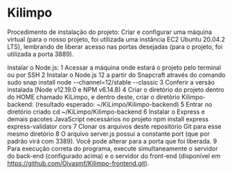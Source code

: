 # Kilimpo

Procedimento de instalação do projeto:
Criar e configurar uma máquina virtual (para o nosso projeto, foi utilizada uma instância EC2 Ubuntu 20.04.2 LTS), lembrando de liberar acesso nas portas desejadas (para o projeto, foi utilizada a porta 3889).

Instalar o Node.js:
1 Acessar a máquina onde estará o projeto pelo terminal ou por SSH
2 Instalar o Node.js 12 a partir do Snapcraft através do comando
	sudo snap install node --channel=12/stable --classic
3 Conferir a versão instalada (Node v12.19.0 e NPM v6.14.8)
4 Criar o diretório do projeto dentro do HOME chamado KiLimpo, e dentro deste, criar o diretório Kilimpo-backend:
	(resultado esperado: ~/KiLimpo/Kilimpo-backend)
5 Entrar no diretório criado 
	cd ~/KiLimpo/Kilimpo-backend
6 Instalar o Express e demais pacotes JavaScript necessários no projeto
	npm install express express-validator cors
7 Clonar os arquivos deste repositório Git para esse mesmo diretório
8 O arquivo server.js possui a constante port (que por padrão virá com 3389). Você pode alterar para a porta que foi liberada.
9 Para execução correta do programa, execute simultaneamente o servidor do back-end (configurado acima) e o servidor do front-end (disponível em https://github.com/Oivasmf/Kilimpo-frontend.git).


